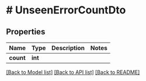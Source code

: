 # # UnseenErrorCountDto

## Properties

Name | Type | Description | Notes
------------ | ------------- | ------------- | -------------
**count** | **int** |  |

[[Back to Model list]](../../README#models) [[Back to API list]](../../README#endpoints) [[Back to README]](../../README)
